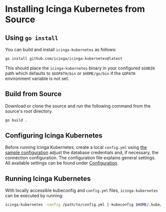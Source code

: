 # Installing Icinga Kubernetes from Source

## Using `go install`

You can build and install `icinga-kubernetes` as follows:

```bash
go install github.com/icinga/icinga-kubernetes@latest
```

This should place the `icinga-kubernetes` binary in your configured `$GOBIN` path which defaults to `$GOPATH/bin` or
`$HOME/go/bin` if the `GOPATH` environment variable is not set.

## Build from Source

Download or clone the source and run the following command from the source's root directory.

```bash
go build .
```

<!-- {% set from_source = True %} -->
<!-- {% include "02-Installation.md" %} -->

## Configuring Icinga Kubernetes

Before running Icinga Kubernetes, create a local `config.yml` using [the sample configuration](../../config.example.yml)
adjust the database credentials and, if necessary, the connection configuration.
The configuration file explains general settings.
All available settings can be found under [Configuration](03-Configuration.md).

## Running Icinga Kubernetes

With locally accessible kubeconfig and `config.yml` files, `icinga-kubernetes` can be executed by running:

```bash
icinga-kubernetes -config /path/to/config.yml [-kubeconfig $HOME/.kube/config]
```
